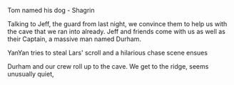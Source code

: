 
Tom named his dog - Shagrin 

Talking to Jeff, the guard from last night, we convince them to help us with the cave that we ran into already. Jeff and friends come with us as well as their Captain, a massive man named Durham.

YanYan tries to steal Lars' scroll and a hilarious chase scene ensues 

Durham and our crew roll up to the cave. We get to the ridge, seems unusually quiet, 
